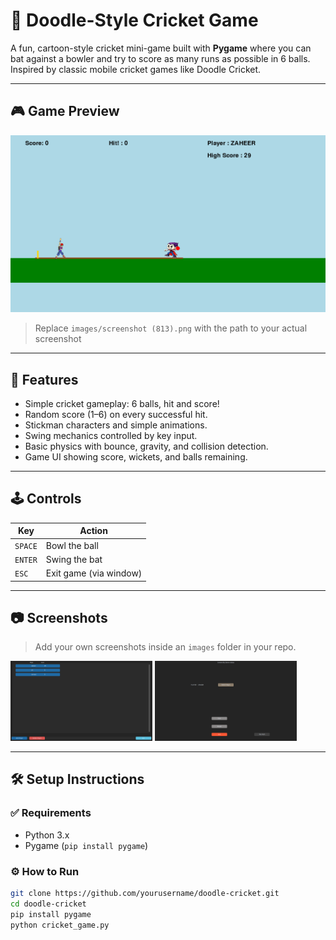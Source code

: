 # 🏏 Doodle-Style Cricket Game

A fun, cartoon-style cricket mini-game built with **Pygame** where you can bat against a bowler and try to score as many runs as possible in 6 balls. Inspired by classic mobile cricket games like Doodle Cricket.

---

## 🎮 Game Preview

<p align="center">
  <img src="images/screenshot1.png" alt="Game Screenshot" width="600"/>
</p>

> Replace `images/screenshot (813).png` with the path to your actual screenshot

---

## 🚀 Features

- Simple cricket gameplay: 6 balls, hit and score!
- Random score (1–6) on every successful hit.
- Stickman characters and simple animations.
- Swing mechanics controlled by key input.
- Basic physics with bounce, gravity, and collision detection.
- Game UI showing score, wickets, and balls remaining.

---

## 🕹️ Controls

| Key        | Action                  |
|------------|--------------------------|
| `SPACE`    | Bowl the ball             |
| `ENTER`    | Swing the bat             |
| `ESC`      | Exit game (via window)    |

---

## 📷 Screenshots

> Add your own screenshots inside an `images` folder in your repo.

<p float="left">
  <img src="images/screenshot2.png" width="45%" />
  <img src="images/screenshot3.png" width="45%" />
</p>

---

## 🛠️ Setup Instructions

### ✅ Requirements

- Python 3.x
- Pygame (`pip install pygame`)

### ⚙️ How to Run

```bash
git clone https://github.com/yourusername/doodle-cricket.git
cd doodle-cricket
pip install pygame
python cricket_game.py
